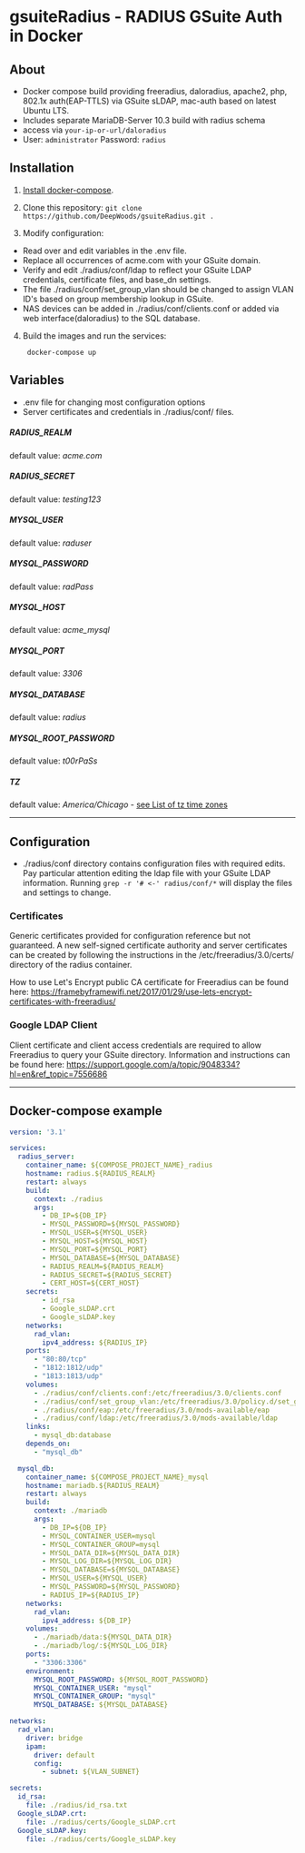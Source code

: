 # gsuiteRadius - RADIUS GSuite Auth in Docker

## About
* Docker compose build providing freeradius, daloradius, apache2, php, 802.1x auth(EAP-TTLS) via GSuite sLDAP, mac-auth based on latest Ubuntu LTS.
* Includes separate MariaDB-Server 10.3 build with radius schema
* access via `your-ip-or-url/daloradius`
* User: `administrator` Password: `radius`

## Installation
1. [Install docker-compose](https://docs.docker.com/compose/install/#install-compose).

2. Clone this repository: `git clone https://github.com/DeepWoods/gsuiteRadius.git .`

3. Modify configuration:
- Read over and edit variables in the .env file.
- Replace all occurrences of acme.com with your GSuite domain.
- Verify and edit ./radius/conf/ldap to reflect your GSuite LDAP credentials, certificate files, and base_dn settings.
- The file ./radius/conf/set_group_vlan should be changed to assign VLAN ID's based on group membership lookup in GSuite.
- NAS devices can be added in ./radius/conf/clients.conf or added via web interface(daloradius) to the SQL database.

4. Build the images and run the services:

        docker-compose up


## Variables
* .env file for changing most configuration options
* Server certificates and credentials in ./radius/conf/ files.

##### RADIUS_REALM
default value: *acme.com*
##### RADIUS_SECRET
default value: *testing123*
##### MYSQL_USER
default value: *raduser*
##### MYSQL_PASSWORD
default value: *radPass*
##### MYSQL_HOST
default value: *acme_mysql*
##### MYSQL_PORT
default value: *3306*
##### MYSQL_DATABASE
default value: *radius*
##### MYSQL_ROOT_PASSWORD
default value: *t00rPaSs*
##### TZ
default value: *America/Chicago* - [see List of tz time zones](https://en.wikipedia.org/wiki/List_of_tz_database_time_zones)


---
## Configuration
* ./radius/conf directory contains configuration files with required edits. Pay particular attention editing the ldap file with your GSuite LDAP information.
Running `grep -r '# <-' radius/conf/*` will display the files and settings to change.

### Certificates
Generic certificates provided for configuration reference but not guaranteed.  A new self-signed certificate authority and server certificates
can be created by following the instructions in the /etc/freeradius/3.0/certs/ directory of the radius container.

How to use Let's Encrypt public CA certificate for Freeradius can be found here: https://framebyframewifi.net/2017/01/29/use-lets-encrypt-certificates-with-freeradius/

### Google LDAP Client
Client certificate and client access credentials are required to allow Freeradius to query your GSuite directory.  Information and instructions can be found 
here: https://support.google.com/a/topic/9048334?hl=en&ref_topic=7556686

---
## Docker-compose example

```yaml
version: '3.1'

services:
  radius_server:
    container_name: ${COMPOSE_PROJECT_NAME}_radius
    hostname: radius.${RADIUS_REALM}
    restart: always
    build:
      context: ./radius
      args:
        - DB_IP=${DB_IP}
        - MYSQL_PASSWORD=${MYSQL_PASSWORD}
        - MYSQL_USER=${MYSQL_USER}
        - MYSQL_HOST=${MYSQL_HOST}
        - MYSQL_PORT=${MYSQL_PORT}
        - MYSQL_DATABASE=${MYSQL_DATABASE}
        - RADIUS_REALM=${RADIUS_REALM}
        - RADIUS_SECRET=${RADIUS_SECRET}
        - CERT_HOST=${CERT_HOST}
    secrets:
        - id_rsa
        - Google_sLDAP.crt
        - Google_sLDAP.key
    networks:
      rad_vlan:
        ipv4_address: ${RADIUS_IP}
    ports:
      - "80:80/tcp"
      - "1812:1812/udp"
      - "1813:1813/udp"
    volumes:
      - ./radius/conf/clients.conf:/etc/freeradius/3.0/clients.conf
      - ./radius/conf/set_group_vlan:/etc/freeradius/3.0/policy.d/set_group_vlan
      - ./radius/conf/eap:/etc/freeradius/3.0/mods-available/eap
      - ./radius/conf/ldap:/etc/freeradius/3.0/mods-available/ldap
    links:
      - mysql_db:database
    depends_on:
      - "mysql_db"

  mysql_db:
    container_name: ${COMPOSE_PROJECT_NAME}_mysql
    hostname: mariadb.${RADIUS_REALM}
    restart: always
    build:
      context: ./mariadb
      args:
        - DB_IP=${DB_IP}
        - MYSQL_CONTAINER_USER=mysql
        - MYSQL_CONTAINER_GROUP=mysql
        - MYSQL_DATA_DIR=${MYSQL_DATA_DIR}
        - MYSQL_LOG_DIR=${MYSQL_LOG_DIR}
        - MYSQL_DATABASE=${MYSQL_DATABASE}
        - MYSQL_USER=${MYSQL_USER}
        - MYSQL_PASSWORD=${MYSQL_PASSWORD}
        - RADIUS_IP=${RADIUS_IP}
    networks:
      rad_vlan:
        ipv4_address: ${DB_IP}
    volumes:
      - ./mariadb/data:${MYSQL_DATA_DIR}
      - ./mariadb/log/:${MYSQL_LOG_DIR}
    ports:
      - "3306:3306"
    environment:
      MYSQL_ROOT_PASSWORD: ${MYSQL_ROOT_PASSWORD}
      MYSQL_CONTAINER_USER: "mysql"
      MYSQL_CONTAINER_GROUP: "mysql"
      MYSQL_DATABASE: ${MYSQL_DATABASE}

networks:
  rad_vlan:
    driver: bridge
    ipam:
      driver: default
      config:
        - subnet: ${VLAN_SUBNET}

secrets:
  id_rsa:
    file: ./radius/id_rsa.txt
  Google_sLDAP.crt:
    file: ./radius/certs/Google_sLDAP.crt
  Google_sLDAP.key:
    file: ./radius/certs/Google_sLDAP.key
```
